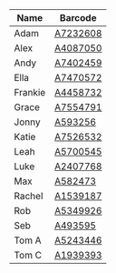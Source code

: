 |Name|Barcode|
|-|-|
|Adam|[A7232608](https://www.parkrun.org.uk/parkrunner/7232608/all/)|
|Alex|[A4087050](https://www.parkrun.org.uk/parkrunner/4087050/all/)|
|Andy|[A7402459](https://www.parkrun.org.uk/parkrunner/7402459/all/)|
|Ella|[A7470572](https://www.parkrun.org.uk/parkrunner/7470572/all/)|
|Frankie|[A4458732](https://www.parkrun.org.uk/parkrunner/4458732/all/)|
|Grace|[A7554791](https://www.parkrun.org.uk/parkrunner/7554791/all/)|
|Jonny|[A593256](https://www.parkrun.org.uk/parkrunner/593256/all/)|
|Katie|[A7526532](https://www.parkrun.org.uk/parkrunner/7526532/all/)|
|Leah|[A5700545](https://www.parkrun.org.uk/parkrunner/5700545/all/)|
|Luke|[A2407768](https://www.parkrun.org.uk/parkrunner/2407768/all/)|
|Max|[A582473](https://www.parkrun.org.uk/parkrunner/582473/all/)|
|Rachel|[A1539187](https://www.parkrun.org.uk/parkrunner/1539187/all/)|
|Rob|[A5349926](https://www.parkrun.org.uk/parkrunner/5349926/all/)|
|Seb|[A493595](https://www.parkrun.org.uk/parkrunner/493595/all/)|
|Tom A|[A5243446](https://www.parkrun.org.uk/parkrunner/5243446/all/)|
|Tom C|[A1939393](https://www.parkrun.org.uk/parkrunner/1939393/all/)|
